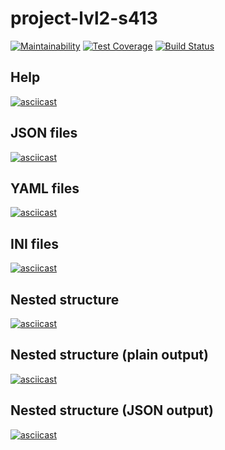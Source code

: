 # project-lvl2-s413

[![Maintainability](https://api.codeclimate.com/v1/badges/7d0a9dd95ad2ada9af31/maintainability)](https://codeclimate.com/github/Dael777/project-lvl2-s413/maintainability)
[![Test Coverage](https://api.codeclimate.com/v1/badges/7d0a9dd95ad2ada9af31/test_coverage)](https://codeclimate.com/github/Dael777/project-lvl2-s413/test_coverage)
[![Build Status](https://travis-ci.org/Dael777/project-lvl2-s413.svg?branch=master)](https://travis-ci.org/Dael777/project-lvl2-s413)

<h2>Help</h2>

[![asciicast](https://asciinema.org/a/mJqmJIr9nhD0i55ort7uPwZJk.svg)](https://asciinema.org/a/mJqmJIr9nhD0i55ort7uPwZJk)

<h2>JSON files</h2>

[![asciicast](https://asciinema.org/a/kGep3XLiiLhQjIGvQtObEzZsR.svg)](https://asciinema.org/a/kGep3XLiiLhQjIGvQtObEzZsR)

<h2>YAML files</h2>

[![asciicast](https://asciinema.org/a/OfRLYdIHnqrEhf2C8XU44I0bn.svg)](https://asciinema.org/a/OfRLYdIHnqrEhf2C8XU44I0bn)

<h2>INI files</h2>

[![asciicast](https://asciinema.org/a/3MybZ5iwfdmqJyW0L6StuCOoW.svg)](https://asciinema.org/a/3MybZ5iwfdmqJyW0L6StuCOoW)

<h2>Nested structure</h2>

[![asciicast](https://asciinema.org/a/b1vCfA0Ze0SDrGm1zd8emYhxo.svg)](https://asciinema.org/a/b1vCfA0Ze0SDrGm1zd8emYhxo)

<h2>Nested structure (plain output)</h2>

[![asciicast](https://asciinema.org/a/lAMY0nEECLybiYAxxlDotzCj5.svg)](https://asciinema.org/a/lAMY0nEECLybiYAxxlDotzCj5)

<h2>Nested structure (JSON output)</h2>

[![asciicast](https://asciinema.org/a/fQn6MYgeAaUzoyQdYCmt4wS0b.svg)](https://asciinema.org/a/fQn6MYgeAaUzoyQdYCmt4wS0b)